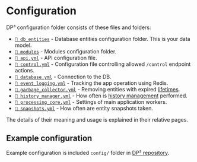 # Configuration

DP³ configuration folder consists of these files and folders:

- [`📁 db_entities`](db_entities.md) - Database entities configuration folder. This is your data model.
- [`📁 modules`](modules.md) - Modules configuration folder.
- [`📄 api.yml`](api.md) - API configuration file.
- [`📄 control.yml`](control.md) - Configuration file controlling allowed `/control` endpoint actions.
- [`📄 database.yml`](database.md) - Connection to the DB.
- [`📄 event_logging.yml`](event_logging.md) - Tracking the app operation using Redis.
- [`📄 garbage_collector.yml`](garbage_collector.md) - Removing entities with expired [lifetimes](lifetimes.md).
- [`📄 history_manager.yml`](history_manager.md) - How often is [history management](../history_management.md) performed.
- [`📄 processing_core.yml`](processing_core.md) - Settings of main application workers.
- [`📄 snapshots.yml`](snapshots.md) - How often are entity snapshots taken.

The details of their meaning and usage is explained in their relative pages.

## Example configuration

Example configuration is included `config/` folder in [DP³ repository](https://github.com/CESNET/dp3/).
